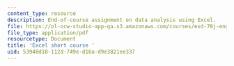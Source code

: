 ```yaml
---
content_type: resource
description: End-of-course assignment on data analysis using Excel.
file: https://ol-ocw-studio-app-qa.s3.amazonaws.com/courses/esd-70j-engineering-economy-module-fall-2009/53948d18112d749ed16ad9e3821ee337_MITESD_70Jf09_assn02_end_course.pdf
file_type: application/pdf
resourcetype: Document
title: 'Excel short course '
uid: 53948d18-112d-749e-d16a-d9e3821ee337
---
```

